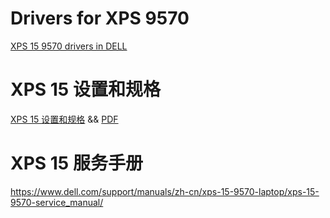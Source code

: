 # Drivers for XPS 9570
[XPS 15 9570 drivers in DELL](https://www.dell.com/support/home/zh-cn/product-support/product/xps-15-9570-laptop/drivers)

# XPS 15 设置和规格  
[XPS 15 设置和规格](https://www.dell.com/support/manuals/zh-cn/xps-15-9570-laptop/xps-15-9570-setupandspecifications/) && [PDF](https://dl.dell.com/topicspdf/xps-15-9570-laptop_specifications_zh-cn.pdf)


# XPS 15 服务手册
https://www.dell.com/support/manuals/zh-cn/xps-15-9570-laptop/xps-15-9570-service_manual/
